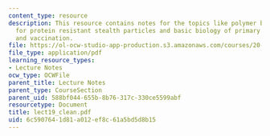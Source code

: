 ```yaml
---
content_type: resource
description: This resource contains notes for the topics like polymer brush theory
  for protein resistant stealth particles and basic biology of primary immune responses
  and vaccination.
file: https://ol-ocw-studio-app-production.s3.amazonaws.com/courses/20-462j-molecular-principles-of-biomaterials-spring-2006/6c5907641d81a012ef8c61a5bd5d8b15_lect19_clean.pdf
file_type: application/pdf
learning_resource_types:
- Lecture Notes
ocw_type: OCWFile
parent_title: Lecture Notes
parent_type: CourseSection
parent_uid: 588bf044-655b-8b76-317c-330ce5599abf
resourcetype: Document
title: lect19_clean.pdf
uid: 6c590764-1d81-a012-ef8c-61a5bd5d8b15
---
```

